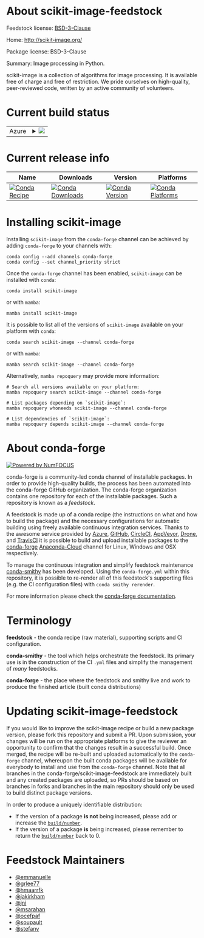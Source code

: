About scikit-image-feedstock
============================

Feedstock license: [BSD-3-Clause](https://github.com/conda-forge/scikit-image-feedstock/blob/main/LICENSE.txt)

Home: http://scikit-image.org/

Package license: BSD-3-Clause

Summary: Image processing in Python.

scikit-image is a collection of algorithms for image processing.
It is available free of charge and free of restriction.
We pride ourselves on high-quality, peer-reviewed code,
written by an active community of volunteers.


Current build status
====================


<table>
    
  <tr>
    <td>Azure</td>
    <td>
      <details>
        <summary>
          <a href="https://dev.azure.com/conda-forge/feedstock-builds/_build/latest?definitionId=1882&branchName=main">
            <img src="https://dev.azure.com/conda-forge/feedstock-builds/_apis/build/status/scikit-image-feedstock?branchName=main">
          </a>
        </summary>
        <table>
          <thead><tr><th>Variant</th><th>Status</th></tr></thead>
          <tbody><tr>
              <td>linux_64_numpy1.20python3.8.____73_pypypython_implpypy</td>
              <td>
                <a href="https://dev.azure.com/conda-forge/feedstock-builds/_build/latest?definitionId=1882&branchName=main">
                  <img src="https://dev.azure.com/conda-forge/feedstock-builds/_apis/build/status/scikit-image-feedstock?branchName=main&jobName=linux&configuration=linux%20linux_64_numpy1.20python3.8.____73_pypypython_implpypy" alt="variant">
                </a>
              </td>
            </tr><tr>
              <td>linux_64_numpy1.20python3.8.____cpythonpython_implcpython</td>
              <td>
                <a href="https://dev.azure.com/conda-forge/feedstock-builds/_build/latest?definitionId=1882&branchName=main">
                  <img src="https://dev.azure.com/conda-forge/feedstock-builds/_apis/build/status/scikit-image-feedstock?branchName=main&jobName=linux&configuration=linux%20linux_64_numpy1.20python3.8.____cpythonpython_implcpython" alt="variant">
                </a>
              </td>
            </tr><tr>
              <td>linux_64_numpy1.20python3.9.____73_pypypython_implpypy</td>
              <td>
                <a href="https://dev.azure.com/conda-forge/feedstock-builds/_build/latest?definitionId=1882&branchName=main">
                  <img src="https://dev.azure.com/conda-forge/feedstock-builds/_apis/build/status/scikit-image-feedstock?branchName=main&jobName=linux&configuration=linux%20linux_64_numpy1.20python3.9.____73_pypypython_implpypy" alt="variant">
                </a>
              </td>
            </tr><tr>
              <td>linux_64_numpy1.20python3.9.____cpythonpython_implcpython</td>
              <td>
                <a href="https://dev.azure.com/conda-forge/feedstock-builds/_build/latest?definitionId=1882&branchName=main">
                  <img src="https://dev.azure.com/conda-forge/feedstock-builds/_apis/build/status/scikit-image-feedstock?branchName=main&jobName=linux&configuration=linux%20linux_64_numpy1.20python3.9.____cpythonpython_implcpython" alt="variant">
                </a>
              </td>
            </tr><tr>
              <td>linux_64_numpy1.21python3.10.____cpythonpython_implcpython</td>
              <td>
                <a href="https://dev.azure.com/conda-forge/feedstock-builds/_build/latest?definitionId=1882&branchName=main">
                  <img src="https://dev.azure.com/conda-forge/feedstock-builds/_apis/build/status/scikit-image-feedstock?branchName=main&jobName=linux&configuration=linux%20linux_64_numpy1.21python3.10.____cpythonpython_implcpython" alt="variant">
                </a>
              </td>
            </tr><tr>
              <td>linux_64_numpy1.23python3.11.____cpythonpython_implcpython</td>
              <td>
                <a href="https://dev.azure.com/conda-forge/feedstock-builds/_build/latest?definitionId=1882&branchName=main">
                  <img src="https://dev.azure.com/conda-forge/feedstock-builds/_apis/build/status/scikit-image-feedstock?branchName=main&jobName=linux&configuration=linux%20linux_64_numpy1.23python3.11.____cpythonpython_implcpython" alt="variant">
                </a>
              </td>
            </tr><tr>
              <td>linux_aarch64_numpy1.20python3.8.____73_pypypython_implpypy</td>
              <td>
                <a href="https://dev.azure.com/conda-forge/feedstock-builds/_build/latest?definitionId=1882&branchName=main">
                  <img src="https://dev.azure.com/conda-forge/feedstock-builds/_apis/build/status/scikit-image-feedstock?branchName=main&jobName=linux&configuration=linux%20linux_aarch64_numpy1.20python3.8.____73_pypypython_implpypy" alt="variant">
                </a>
              </td>
            </tr><tr>
              <td>linux_aarch64_numpy1.20python3.8.____cpythonpython_implcpython</td>
              <td>
                <a href="https://dev.azure.com/conda-forge/feedstock-builds/_build/latest?definitionId=1882&branchName=main">
                  <img src="https://dev.azure.com/conda-forge/feedstock-builds/_apis/build/status/scikit-image-feedstock?branchName=main&jobName=linux&configuration=linux%20linux_aarch64_numpy1.20python3.8.____cpythonpython_implcpython" alt="variant">
                </a>
              </td>
            </tr><tr>
              <td>linux_aarch64_numpy1.20python3.9.____73_pypypython_implpypy</td>
              <td>
                <a href="https://dev.azure.com/conda-forge/feedstock-builds/_build/latest?definitionId=1882&branchName=main">
                  <img src="https://dev.azure.com/conda-forge/feedstock-builds/_apis/build/status/scikit-image-feedstock?branchName=main&jobName=linux&configuration=linux%20linux_aarch64_numpy1.20python3.9.____73_pypypython_implpypy" alt="variant">
                </a>
              </td>
            </tr><tr>
              <td>linux_aarch64_numpy1.20python3.9.____cpythonpython_implcpython</td>
              <td>
                <a href="https://dev.azure.com/conda-forge/feedstock-builds/_build/latest?definitionId=1882&branchName=main">
                  <img src="https://dev.azure.com/conda-forge/feedstock-builds/_apis/build/status/scikit-image-feedstock?branchName=main&jobName=linux&configuration=linux%20linux_aarch64_numpy1.20python3.9.____cpythonpython_implcpython" alt="variant">
                </a>
              </td>
            </tr><tr>
              <td>linux_aarch64_numpy1.21python3.10.____cpythonpython_implcpython</td>
              <td>
                <a href="https://dev.azure.com/conda-forge/feedstock-builds/_build/latest?definitionId=1882&branchName=main">
                  <img src="https://dev.azure.com/conda-forge/feedstock-builds/_apis/build/status/scikit-image-feedstock?branchName=main&jobName=linux&configuration=linux%20linux_aarch64_numpy1.21python3.10.____cpythonpython_implcpython" alt="variant">
                </a>
              </td>
            </tr><tr>
              <td>linux_aarch64_numpy1.23python3.11.____cpythonpython_implcpython</td>
              <td>
                <a href="https://dev.azure.com/conda-forge/feedstock-builds/_build/latest?definitionId=1882&branchName=main">
                  <img src="https://dev.azure.com/conda-forge/feedstock-builds/_apis/build/status/scikit-image-feedstock?branchName=main&jobName=linux&configuration=linux%20linux_aarch64_numpy1.23python3.11.____cpythonpython_implcpython" alt="variant">
                </a>
              </td>
            </tr><tr>
              <td>linux_ppc64le_numpy1.20python3.8.____73_pypypython_implpypy</td>
              <td>
                <a href="https://dev.azure.com/conda-forge/feedstock-builds/_build/latest?definitionId=1882&branchName=main">
                  <img src="https://dev.azure.com/conda-forge/feedstock-builds/_apis/build/status/scikit-image-feedstock?branchName=main&jobName=linux&configuration=linux%20linux_ppc64le_numpy1.20python3.8.____73_pypypython_implpypy" alt="variant">
                </a>
              </td>
            </tr><tr>
              <td>linux_ppc64le_numpy1.20python3.8.____cpythonpython_implcpython</td>
              <td>
                <a href="https://dev.azure.com/conda-forge/feedstock-builds/_build/latest?definitionId=1882&branchName=main">
                  <img src="https://dev.azure.com/conda-forge/feedstock-builds/_apis/build/status/scikit-image-feedstock?branchName=main&jobName=linux&configuration=linux%20linux_ppc64le_numpy1.20python3.8.____cpythonpython_implcpython" alt="variant">
                </a>
              </td>
            </tr><tr>
              <td>linux_ppc64le_numpy1.20python3.9.____73_pypypython_implpypy</td>
              <td>
                <a href="https://dev.azure.com/conda-forge/feedstock-builds/_build/latest?definitionId=1882&branchName=main">
                  <img src="https://dev.azure.com/conda-forge/feedstock-builds/_apis/build/status/scikit-image-feedstock?branchName=main&jobName=linux&configuration=linux%20linux_ppc64le_numpy1.20python3.9.____73_pypypython_implpypy" alt="variant">
                </a>
              </td>
            </tr><tr>
              <td>linux_ppc64le_numpy1.20python3.9.____cpythonpython_implcpython</td>
              <td>
                <a href="https://dev.azure.com/conda-forge/feedstock-builds/_build/latest?definitionId=1882&branchName=main">
                  <img src="https://dev.azure.com/conda-forge/feedstock-builds/_apis/build/status/scikit-image-feedstock?branchName=main&jobName=linux&configuration=linux%20linux_ppc64le_numpy1.20python3.9.____cpythonpython_implcpython" alt="variant">
                </a>
              </td>
            </tr><tr>
              <td>linux_ppc64le_numpy1.21python3.10.____cpythonpython_implcpython</td>
              <td>
                <a href="https://dev.azure.com/conda-forge/feedstock-builds/_build/latest?definitionId=1882&branchName=main">
                  <img src="https://dev.azure.com/conda-forge/feedstock-builds/_apis/build/status/scikit-image-feedstock?branchName=main&jobName=linux&configuration=linux%20linux_ppc64le_numpy1.21python3.10.____cpythonpython_implcpython" alt="variant">
                </a>
              </td>
            </tr><tr>
              <td>linux_ppc64le_numpy1.23python3.11.____cpythonpython_implcpython</td>
              <td>
                <a href="https://dev.azure.com/conda-forge/feedstock-builds/_build/latest?definitionId=1882&branchName=main">
                  <img src="https://dev.azure.com/conda-forge/feedstock-builds/_apis/build/status/scikit-image-feedstock?branchName=main&jobName=linux&configuration=linux%20linux_ppc64le_numpy1.23python3.11.____cpythonpython_implcpython" alt="variant">
                </a>
              </td>
            </tr><tr>
              <td>osx_64_numpy1.20python3.8.____73_pypypython_implpypy</td>
              <td>
                <a href="https://dev.azure.com/conda-forge/feedstock-builds/_build/latest?definitionId=1882&branchName=main">
                  <img src="https://dev.azure.com/conda-forge/feedstock-builds/_apis/build/status/scikit-image-feedstock?branchName=main&jobName=osx&configuration=osx%20osx_64_numpy1.20python3.8.____73_pypypython_implpypy" alt="variant">
                </a>
              </td>
            </tr><tr>
              <td>osx_64_numpy1.20python3.8.____cpythonpython_implcpython</td>
              <td>
                <a href="https://dev.azure.com/conda-forge/feedstock-builds/_build/latest?definitionId=1882&branchName=main">
                  <img src="https://dev.azure.com/conda-forge/feedstock-builds/_apis/build/status/scikit-image-feedstock?branchName=main&jobName=osx&configuration=osx%20osx_64_numpy1.20python3.8.____cpythonpython_implcpython" alt="variant">
                </a>
              </td>
            </tr><tr>
              <td>osx_64_numpy1.20python3.9.____73_pypypython_implpypy</td>
              <td>
                <a href="https://dev.azure.com/conda-forge/feedstock-builds/_build/latest?definitionId=1882&branchName=main">
                  <img src="https://dev.azure.com/conda-forge/feedstock-builds/_apis/build/status/scikit-image-feedstock?branchName=main&jobName=osx&configuration=osx%20osx_64_numpy1.20python3.9.____73_pypypython_implpypy" alt="variant">
                </a>
              </td>
            </tr><tr>
              <td>osx_64_numpy1.20python3.9.____cpythonpython_implcpython</td>
              <td>
                <a href="https://dev.azure.com/conda-forge/feedstock-builds/_build/latest?definitionId=1882&branchName=main">
                  <img src="https://dev.azure.com/conda-forge/feedstock-builds/_apis/build/status/scikit-image-feedstock?branchName=main&jobName=osx&configuration=osx%20osx_64_numpy1.20python3.9.____cpythonpython_implcpython" alt="variant">
                </a>
              </td>
            </tr><tr>
              <td>osx_64_numpy1.21python3.10.____cpythonpython_implcpython</td>
              <td>
                <a href="https://dev.azure.com/conda-forge/feedstock-builds/_build/latest?definitionId=1882&branchName=main">
                  <img src="https://dev.azure.com/conda-forge/feedstock-builds/_apis/build/status/scikit-image-feedstock?branchName=main&jobName=osx&configuration=osx%20osx_64_numpy1.21python3.10.____cpythonpython_implcpython" alt="variant">
                </a>
              </td>
            </tr><tr>
              <td>osx_64_numpy1.23python3.11.____cpythonpython_implcpython</td>
              <td>
                <a href="https://dev.azure.com/conda-forge/feedstock-builds/_build/latest?definitionId=1882&branchName=main">
                  <img src="https://dev.azure.com/conda-forge/feedstock-builds/_apis/build/status/scikit-image-feedstock?branchName=main&jobName=osx&configuration=osx%20osx_64_numpy1.23python3.11.____cpythonpython_implcpython" alt="variant">
                </a>
              </td>
            </tr><tr>
              <td>osx_arm64_numpy1.20python3.8.____cpython</td>
              <td>
                <a href="https://dev.azure.com/conda-forge/feedstock-builds/_build/latest?definitionId=1882&branchName=main">
                  <img src="https://dev.azure.com/conda-forge/feedstock-builds/_apis/build/status/scikit-image-feedstock?branchName=main&jobName=osx&configuration=osx%20osx_arm64_numpy1.20python3.8.____cpython" alt="variant">
                </a>
              </td>
            </tr><tr>
              <td>osx_arm64_numpy1.20python3.9.____cpython</td>
              <td>
                <a href="https://dev.azure.com/conda-forge/feedstock-builds/_build/latest?definitionId=1882&branchName=main">
                  <img src="https://dev.azure.com/conda-forge/feedstock-builds/_apis/build/status/scikit-image-feedstock?branchName=main&jobName=osx&configuration=osx%20osx_arm64_numpy1.20python3.9.____cpython" alt="variant">
                </a>
              </td>
            </tr><tr>
              <td>osx_arm64_numpy1.21python3.10.____cpython</td>
              <td>
                <a href="https://dev.azure.com/conda-forge/feedstock-builds/_build/latest?definitionId=1882&branchName=main">
                  <img src="https://dev.azure.com/conda-forge/feedstock-builds/_apis/build/status/scikit-image-feedstock?branchName=main&jobName=osx&configuration=osx%20osx_arm64_numpy1.21python3.10.____cpython" alt="variant">
                </a>
              </td>
            </tr><tr>
              <td>osx_arm64_numpy1.23python3.11.____cpython</td>
              <td>
                <a href="https://dev.azure.com/conda-forge/feedstock-builds/_build/latest?definitionId=1882&branchName=main">
                  <img src="https://dev.azure.com/conda-forge/feedstock-builds/_apis/build/status/scikit-image-feedstock?branchName=main&jobName=osx&configuration=osx%20osx_arm64_numpy1.23python3.11.____cpython" alt="variant">
                </a>
              </td>
            </tr><tr>
              <td>win_64_numpy1.20python3.8.____73_pypypython_implpypy</td>
              <td>
                <a href="https://dev.azure.com/conda-forge/feedstock-builds/_build/latest?definitionId=1882&branchName=main">
                  <img src="https://dev.azure.com/conda-forge/feedstock-builds/_apis/build/status/scikit-image-feedstock?branchName=main&jobName=win&configuration=win%20win_64_numpy1.20python3.8.____73_pypypython_implpypy" alt="variant">
                </a>
              </td>
            </tr><tr>
              <td>win_64_numpy1.20python3.8.____cpythonpython_implcpython</td>
              <td>
                <a href="https://dev.azure.com/conda-forge/feedstock-builds/_build/latest?definitionId=1882&branchName=main">
                  <img src="https://dev.azure.com/conda-forge/feedstock-builds/_apis/build/status/scikit-image-feedstock?branchName=main&jobName=win&configuration=win%20win_64_numpy1.20python3.8.____cpythonpython_implcpython" alt="variant">
                </a>
              </td>
            </tr><tr>
              <td>win_64_numpy1.20python3.9.____73_pypypython_implpypy</td>
              <td>
                <a href="https://dev.azure.com/conda-forge/feedstock-builds/_build/latest?definitionId=1882&branchName=main">
                  <img src="https://dev.azure.com/conda-forge/feedstock-builds/_apis/build/status/scikit-image-feedstock?branchName=main&jobName=win&configuration=win%20win_64_numpy1.20python3.9.____73_pypypython_implpypy" alt="variant">
                </a>
              </td>
            </tr><tr>
              <td>win_64_numpy1.20python3.9.____cpythonpython_implcpython</td>
              <td>
                <a href="https://dev.azure.com/conda-forge/feedstock-builds/_build/latest?definitionId=1882&branchName=main">
                  <img src="https://dev.azure.com/conda-forge/feedstock-builds/_apis/build/status/scikit-image-feedstock?branchName=main&jobName=win&configuration=win%20win_64_numpy1.20python3.9.____cpythonpython_implcpython" alt="variant">
                </a>
              </td>
            </tr><tr>
              <td>win_64_numpy1.21python3.10.____cpythonpython_implcpython</td>
              <td>
                <a href="https://dev.azure.com/conda-forge/feedstock-builds/_build/latest?definitionId=1882&branchName=main">
                  <img src="https://dev.azure.com/conda-forge/feedstock-builds/_apis/build/status/scikit-image-feedstock?branchName=main&jobName=win&configuration=win%20win_64_numpy1.21python3.10.____cpythonpython_implcpython" alt="variant">
                </a>
              </td>
            </tr><tr>
              <td>win_64_numpy1.23python3.11.____cpythonpython_implcpython</td>
              <td>
                <a href="https://dev.azure.com/conda-forge/feedstock-builds/_build/latest?definitionId=1882&branchName=main">
                  <img src="https://dev.azure.com/conda-forge/feedstock-builds/_apis/build/status/scikit-image-feedstock?branchName=main&jobName=win&configuration=win%20win_64_numpy1.23python3.11.____cpythonpython_implcpython" alt="variant">
                </a>
              </td>
            </tr>
          </tbody>
        </table>
      </details>
    </td>
  </tr>
</table>

Current release info
====================

| Name | Downloads | Version | Platforms |
| --- | --- | --- | --- |
| [![Conda Recipe](https://img.shields.io/badge/recipe-scikit--image-green.svg)](https://anaconda.org/conda-forge/scikit-image) | [![Conda Downloads](https://img.shields.io/conda/dn/conda-forge/scikit-image.svg)](https://anaconda.org/conda-forge/scikit-image) | [![Conda Version](https://img.shields.io/conda/vn/conda-forge/scikit-image.svg)](https://anaconda.org/conda-forge/scikit-image) | [![Conda Platforms](https://img.shields.io/conda/pn/conda-forge/scikit-image.svg)](https://anaconda.org/conda-forge/scikit-image) |

Installing scikit-image
=======================

Installing `scikit-image` from the `conda-forge` channel can be achieved by adding `conda-forge` to your channels with:

```
conda config --add channels conda-forge
conda config --set channel_priority strict
```

Once the `conda-forge` channel has been enabled, `scikit-image` can be installed with `conda`:

```
conda install scikit-image
```

or with `mamba`:

```
mamba install scikit-image
```

It is possible to list all of the versions of `scikit-image` available on your platform with `conda`:

```
conda search scikit-image --channel conda-forge
```

or with `mamba`:

```
mamba search scikit-image --channel conda-forge
```

Alternatively, `mamba repoquery` may provide more information:

```
# Search all versions available on your platform:
mamba repoquery search scikit-image --channel conda-forge

# List packages depending on `scikit-image`:
mamba repoquery whoneeds scikit-image --channel conda-forge

# List dependencies of `scikit-image`:
mamba repoquery depends scikit-image --channel conda-forge
```


About conda-forge
=================

[![Powered by
NumFOCUS](https://img.shields.io/badge/powered%20by-NumFOCUS-orange.svg?style=flat&colorA=E1523D&colorB=007D8A)](https://numfocus.org)

conda-forge is a community-led conda channel of installable packages.
In order to provide high-quality builds, the process has been automated into the
conda-forge GitHub organization. The conda-forge organization contains one repository
for each of the installable packages. Such a repository is known as a *feedstock*.

A feedstock is made up of a conda recipe (the instructions on what and how to build
the package) and the necessary configurations for automatic building using freely
available continuous integration services. Thanks to the awesome service provided by
[Azure](https://azure.microsoft.com/en-us/services/devops/), [GitHub](https://github.com/),
[CircleCI](https://circleci.com/), [AppVeyor](https://www.appveyor.com/),
[Drone](https://cloud.drone.io/welcome), and [TravisCI](https://travis-ci.com/)
it is possible to build and upload installable packages to the
[conda-forge](https://anaconda.org/conda-forge) [Anaconda-Cloud](https://anaconda.org/)
channel for Linux, Windows and OSX respectively.

To manage the continuous integration and simplify feedstock maintenance
[conda-smithy](https://github.com/conda-forge/conda-smithy) has been developed.
Using the ``conda-forge.yml`` within this repository, it is possible to re-render all of
this feedstock's supporting files (e.g. the CI configuration files) with ``conda smithy rerender``.

For more information please check the [conda-forge documentation](https://conda-forge.org/docs/).

Terminology
===========

**feedstock** - the conda recipe (raw material), supporting scripts and CI configuration.

**conda-smithy** - the tool which helps orchestrate the feedstock.
                   Its primary use is in the construction of the CI ``.yml`` files
                   and simplify the management of *many* feedstocks.

**conda-forge** - the place where the feedstock and smithy live and work to
                  produce the finished article (built conda distributions)


Updating scikit-image-feedstock
===============================

If you would like to improve the scikit-image recipe or build a new
package version, please fork this repository and submit a PR. Upon submission,
your changes will be run on the appropriate platforms to give the reviewer an
opportunity to confirm that the changes result in a successful build. Once
merged, the recipe will be re-built and uploaded automatically to the
`conda-forge` channel, whereupon the built conda packages will be available for
everybody to install and use from the `conda-forge` channel.
Note that all branches in the conda-forge/scikit-image-feedstock are
immediately built and any created packages are uploaded, so PRs should be based
on branches in forks and branches in the main repository should only be used to
build distinct package versions.

In order to produce a uniquely identifiable distribution:
 * If the version of a package **is not** being increased, please add or increase
   the [``build/number``](https://docs.conda.io/projects/conda-build/en/latest/resources/define-metadata.html#build-number-and-string).
 * If the version of a package **is** being increased, please remember to return
   the [``build/number``](https://docs.conda.io/projects/conda-build/en/latest/resources/define-metadata.html#build-number-and-string)
   back to 0.

Feedstock Maintainers
=====================

* [@emmanuelle](https://github.com/emmanuelle/)
* [@grlee77](https://github.com/grlee77/)
* [@hmaarrfk](https://github.com/hmaarrfk/)
* [@jakirkham](https://github.com/jakirkham/)
* [@jni](https://github.com/jni/)
* [@msarahan](https://github.com/msarahan/)
* [@ocefpaf](https://github.com/ocefpaf/)
* [@soupault](https://github.com/soupault/)
* [@stefanv](https://github.com/stefanv/)

